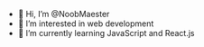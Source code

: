 - 👋 Hi, I’m @NoobMaester
- 👀 I’m interested in web development
- 🌱 I’m currently learning JavaScript and React.js

<!---
NoobMaester/NoobMaester is a ✨ special ✨ repository because its `README.md` (this file) appears on your GitHub profile.
You can click the Preview link to take a look at your changes.
--->

